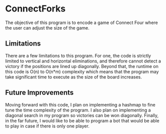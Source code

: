 # ConnectForks

The objective of this program is to encode a game of Connect Four where the user can adjust the size of the game.

## Limitations 

There are a few limitations to this program. For one, the code is strictly limited to vertical and horizontal eliminations, and therefore cannot detect a victory if the positions are lined up diagonally. Beyond that, the runtime on this code is O(n) to O(n*m) complexity which means that the program may take significant time to execute as the size of the board increases.

## Future Improvements

Moving forward with this code, I plan on implementing a hashmap to fine tune the time complexity of the program. I also plan on implementing a diagonal search in my program so victories can be won diagonally. Finally, in the far future, I would like to be able to program a bot that would be able to play in case if there is only one player.
